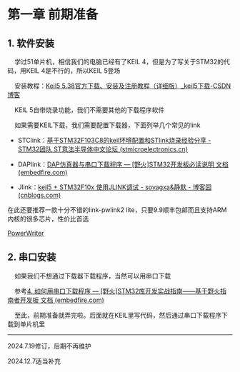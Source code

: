 # 第一章 前期准备

## 1. 软件安装

    学过51单片机，相信我们的电脑已经有了KEIL 4，但是为了写关于STM32的代码，用KEIL 4是不行的，所以KEIL 5登场

    安装教程：[Keil5 5.38官方下载、安装及注册教程（详细版）_keil5下载-CSDN博客](https://blog.csdn.net/weixin_43992330/article/details/135207272)

    KEIL 5自带烧录功能，我们不需要其他的下载程序软件

    如果需要KEIL下载，我们需要配置下载器，下面列举几个常见的link

- STClink：[基于STM32F103C8的keil环境配置和STlink烧录经验分享 - STM32团队 ST意法半导体中文论坛 (stmicroelectronics.cn)](https://shequ.stmicroelectronics.cn/thread-639364-1-1.html)

- DAPlink：[DAP仿真器与串口下载程序 — [野火]STM32开发板必读说明 文档 (embedfire.com)](https://doc.embedfire.com/stm32_products/must_read/zh/latest/doc/quickstart/DAP/DAP.html)

- Jlink：[keil5 + STM32F10x 使用JLINK调试 - sovagxa&静默 - 博客园 (cnblogs.com)](https://www.cnblogs.com/sovagxa/p/8997388.html)

在此还要推荐一款十分不错的link-pwlink2 lite，只要9.9顺丰包邮而且支持ARM内核的很多芯片，性价比首选

[PowerWriter](https://www.powerwriter.com/index/index/products.html?p=5)

## 2. 串口安装

    如果我们不想通过下载器下载程序，当然可以用串口下载

    参考[4. 如何用串口下载程序 — [野火]STM32库开发实战指南——基于野火指南者开发板 文档 (embedfire.com)](https://doc.embedfire.com/mcu/stm32/f103zhinanzhe/std/zh/latest/book/ISP_download.html)

    至此，前期准备就弄完啦。后面就在KEIL里写代码，然后通过串口下载程序下载到单片机里

---

2024.7.19修订，后期不再维护

2024.12.7适当补充
